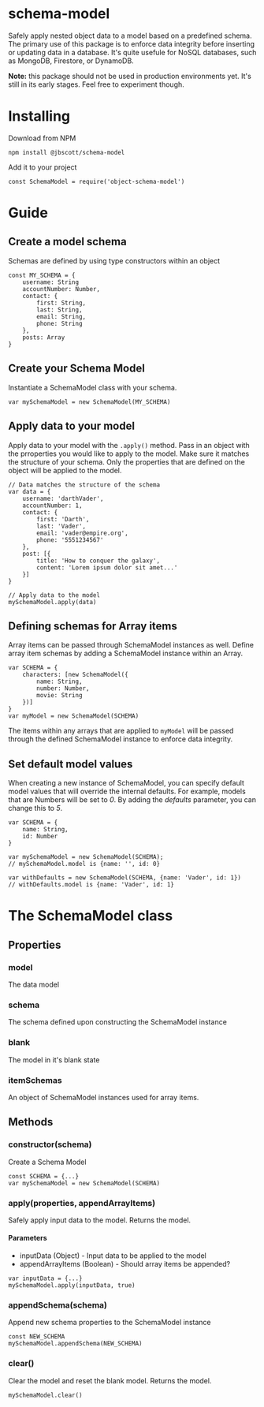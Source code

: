 # schema-model

Safely apply nested object data to a model based on a predefined schema. The primary use of this package is to enforce data integrity before inserting or updating data in a database. It's quite usefule for NoSQL databases, such as MongoDB, Firestore, or DynamoDB.

**Note:** this package should not be used in production environments yet. It's still in its early stages. Feel free to experiment though.

# Installing

Download from NPM

```
npm install @jbscott/schema-model
```

Add it to your project

```
const SchemaModel = require('object-schema-model')
```

# Guide

## Create a model schema

Schemas are defined by using type constructors within an object

```
const MY_SCHEMA = {
    username: String
    accountNumber: Number,
    contact: {
        first: String,
        last: String,
        email: String,
        phone: String
    },
    posts: Array
}
```

## Create your Schema Model

Instantiate a SchemaModel class with your schema.

```
var mySchemaModel = new SchemaModel(MY_SCHEMA)
```

## Apply data to your model

Apply data to your model with the `.apply()` method. Pass in an object with the prroperties you would like to apply to the model. Make sure it matches the structure of your schema. Only the properties that are defined on the object will be applied to the model.

```
// Data matches the structure of the schema
var data = {
    username: 'darthVader',
    accountNumber: 1,
    contact: {
        first: 'Darth',
        last: 'Vader',
        email: 'vader@empire.org',
        phone: '5551234567'
    },
    post: [{
        title: 'How to conquer the galaxy',
        content: 'Lorem ipsum dolor sit amet...'
    }]
}

// Apply data to the model
mySchemaModel.apply(data)
```

## Defining schemas for Array items

Array items can be passed through SchemaModel instances as well. Define array item schemas by adding a SchemaModel instance within an Array.

```
var SCHEMA = {
    characters: [new SchemaModel({
        name: String,
        number: Number,
        movie: String
    })]
}
var myModel = new SchemaModel(SCHEMA)
```

The items within any arrays that are applied to `myModel` will be passed through the defined SchemaModel instance to enforce data integrity.

## Set default model values

When creating a new instance of SchemaModel, you can specify default model values that will override the internal defaults. For example, models that are Numbers will be set to _0_. By adding the _defaults_ parameter, you can change this to _5_.

```
var SCHEMA = {
    name: String,
    id: Number
}

var mySchemaModel = new SchemaModel(SCHEMA);
// mySchemaModel.model is {name: '', id: 0}

var withDefaults = new SchemaModel(SCHEMA, {name: 'Vader', id: 1})
// withDefaults.model is {name: 'Vader', id: 1}
```

# The SchemaModel class

## Properties

### model

The data model

### schema

The schema defined upon constructing the SchemaModel instance

### blank

The model in it's blank state

### itemSchemas

An object of SchemaModel instances used for array items.

## Methods

### constructor(schema)

Create a Schema Model

```
const SCHEMA = {...}
var mySchemaModel = new SchemaModel(SCHEMA)
```

### apply(properties, appendArrayItems)

Safely apply input data to the model. Returns the model.

#### Parameters

- inputData (Object) - Input data to be applied to the model
- appendArrayItems (Boolean) - Should array items be appended?

```
var inputData = {...}
mySchemaModel.apply(inputData, true)
```

### appendSchema(schema)

Append new schema properties to the SchemaModel instance

```
const NEW_SCHEMA
mySchemaModel.appendSchema(NEW_SCHEMA)
```

### clear()

Clear the model and reset the blank model. Returns the model.

```
mySchemaModel.clear()
```
